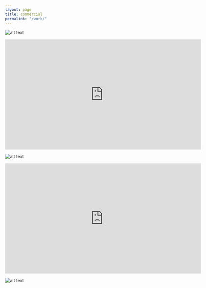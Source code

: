 ```yaml
---
layout: page
title: commercial
permalink: "/work/"
--- 
```

![alt text](www.makeitdoathing.com/images/work/HF_banner_image_02.jpg)

<iframe src="https://player.vimeo.com/video/201342638?color=ffffff&title=0&byline=0&portrait=0" width="640" height="360" frameborder="0" webkitallowfullscreen mozallowfullscreen allowfullscreen></iframe>

![alt text](www.makeitdoathing.com/images/work/lexus_featured_cannes.jpg)

<iframe src="https://player.vimeo.com/video/74125559?color=ffffff&title=0&byline=0&portrait=0" width="640" height="360" frameborder="0" webkitallowfullscreen mozallowfullscreen allowfullscreen></iframe>


![alt text](www.makeitdoathing.com/images/work/lexus_featured_cannes.jpg)